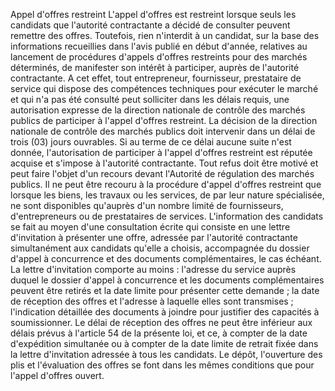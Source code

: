 Appel d'offres restreint
L'appel d'offres est restreint lorsque seuls les candidats que
l'autorité contractante a décidé de consulter peuvent remettre des
offres.
Toutefois, rien n'interdit à un candidat, sur la base des informations
recueillies dans l'avis publié en début d'année, relatives au
lancement de procédures d'appels d'offres restreints pour des marchés
déterminés, de manifester son intérêt à participer, auprès de l'autorité
contractante.
A cet effet, tout entrepreneur, fournisseur, prestataire de service qui
dispose des compétences techniques pour exécuter le marché et qui n'a
pas été consulté peut solliciter dans les délais requis, une
autorisation expresse de la direction nationale de contrôle des marchés
publics de participer à l'appel d'offres restreint.
La décision de la direction nationale de contrôle des marchés publics
doit intervenir dans un délai de trois (03) jours ouvrables. Si au terme
de ce délai aucune suite n'est donnée, l'autorisation de participer à
l'appel d'offres restreint est réputée acquise et s'impose à
l'autorité contractante.
Tout refus doit être motivé et peut faire l'objet d'un recours devant
l'Autorité de régulation des marchés publics.
Il ne peut être recouru à la procédure d'appel d'offres restreint que
lorsque les biens, les travaux ou les services, de par leur nature
spécialisée, ne sont disponibles qu'auprès d'un nombre limité de
fournisseurs, d'entrepreneurs ou de prestataires de services.
L'information des candidats se fait au moyen d'une consultation écrite
qui consiste en une lettre d'invitation à présenter une offre, adressée
par l'autorité contractante simultanément aux candidats qu'elle a
choisis, accompagnée du dossier d'appel à concurrence et des documents
complémentaires, le cas échéant.
La lettre d'invitation comporte au moins :
l'adresse du service auprès duquel le dossier d'appel à concurrence
et les documents complémentaires peuvent être retirés et la date
limite pour présenter cette demande ;
la date de réception des offres et l'adresse à laquelle elles sont
transmises ;
l'indication détaillée des documents à joindre pour justifier des
capacités à soumissionner.
Le délai de réception des offres ne peut être inférieur aux délais
prévus à l'article 54 de la présente loi, et ce, à compter de la date
d'expédition simultanée ou à compter de la date limite de retrait fixée
dans la lettre d'invitation adressée à tous les candidats.
Le dépôt, l'ouverture des plis et l'évaluation des offres se font dans
les mêmes conditions que pour l'appel d'offres ouvert.